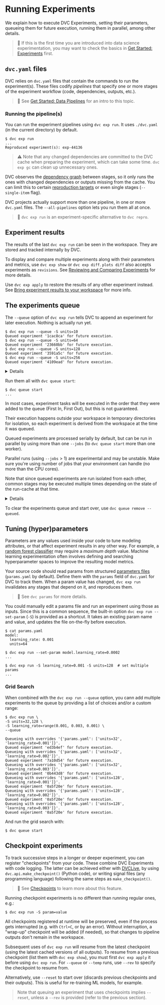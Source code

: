 # Running Experiments

We explain how to execute DVC Experiments, setting their parameters, queueing
them for future execution, running them in parallel, among other details.

> 📖 If this is the first time you are introduced into data science
> experimentation, you may want to check the basics in
> [Get Started: Experiments](/doc/start/experiments/) first.

## `dvc.yaml` files

DVC relies on `dvc.yaml` files that contain the commands to run the
experiment(s). These files codify _pipelines_ that specify one or more
<abbr>stages</abbr> of the experiment workflow (code, <abbr>dependencies</abbr>,
<abbr>outputs</abbr>, etc.).

> 📖 See [Get Started: Data Pipelines](/doc/start/data-pipelines) for an intro
> to this topic.

### Running the pipeline(s)

You can run the experiment <abbr>pipelines</abbr> using `dvc exp run`. It uses
`./dvc.yaml` (in the current directory) by default.

```dvc
$ dvc exp run
...
Reproduced experiment(s): exp-44136
```

> ⚠️ Note that any changed dependencies are committed to the DVC cache when
> preparing the experiment, which can take some time. `dvc exp gc` can clean up
> unnecessary ones.

DVC observes the [dependency graph] between stages, so it only runs the ones
with changed dependencies or outputs missing from the <abbr>cache</abbr>. You
can limit this to certain [reproduction targets] or even single stages
(`--single-item` flag).

<abbr>DVC projects</abbr> actually support more than one pipeline, in one or
more `dvc.yaml` files. The `--all-pipelines` option lets you run them all at
once.

> 📖 `dvc exp run` is an experiment-specific alternative to `dvc repro`.

[reproduction targets]: /doc/command-reference/repro#options
[dependency graph]: /doc/user-guide/data-pipelines/defining-pipelines

## Experiment results

The results of the last `dvc exp run` can be seen in the <abbr>workspace</abbr>.
They are stored and tracked internally by DVC.

To display and compare multiple experiments along with their
<abbr>parameters</abbr> and <abbr>metrics</abbr>, use `dvc exp show` or
`dvc exp diff`. `plots diff` also accepts experiments as `revisions`. See
[Reviewing and Comparing Experiments][reviewing] for more details.

Use `dvc exp apply` to restore the results of any other experiment instead. See
[Bring experiment results to your workspace][apply] for more info.

[reviewing]: /doc/user-guide/experiment-management/comparing-experiments
[apply]:
  /doc/user-guide/experiment-management/persisting-experiments#bring-experiment-results-to-your-workspace

## The experiments queue

The `--queue` option of `dvc exp run` tells DVC to append an experiment for
later execution. Nothing is actually run yet.

```dvc
$ dvc exp run --queue -S units=10
Queued experiment '1cac8ca' for future execution.
$ dvc exp run --queue -S units=64
Queued experiment '23660bb' for future execution.
$ dvc exp run --queue -S units=128
Queued experiment '3591a5c' for future execution.
$ dvc exp run --queue -S units=256
Queued experiment '4109ead' for future execution.
```

<details>

### How are experiments queued?

Queued experiments are managed using [dvc-task] and [Celery].

[dvc-task]: https://github.com/iterative/dvc-task
[celery]: https://docs.celeryq.dev/en/stable/index.html

</details>

Run them all with `dvc queue start`:

```dvc
$ dvc queue start
...
```

<admon type="info">

In most cases, experiment tasks will be executed in the order that they were
added to the queue (First In, First Out), but this is not guaranteed.

</admon>

Their execution happens outside your <abbr>workspace</abbr> in temporary
directories for isolation, so each experiment is derived from the workspace at
the time it was queued.

Queued experiments are processed serially by default, but can be run in parallel
by using more than one `--jobs` (to `dvc queue start` more than one worker).

<admon type="warn">

Parallel runs (using `--jobs` > 1) are experimental and may be unstable. Make
sure you're using number of jobs that your environment can handle (no more than
the CPU cores).

Note that since queued experiments are run isolated from each other, common
stages may be executed multiple times depending on the state of the
<abbr>run-cache</abbr> at that time.

</admon>

<details>

### How are experiments isolated?

DVC creates a copy of the experiment's original workspace in `.dvc/tmp/exps/`
and runs it there. All workspaces share the single project <abbr>cache</abbr>,
however.

💡 To isolate any experiment (without queuing it), you can use the `--temp`
flag. This allows you to continue working while a long experiment runs, e.g.:

```dvc
$ nohup dvc exp run --temp &
[1] 30473
nohup: ignoring input and appending output to 'nohup.out'
```

Note that Git-ignored files/dirs are excluded from queued/temp runs to avoid
committing unwanted files into Git (e.g. once successful experiments are
[persisted]). To include untracked files, stage them with `git add` first
(before `dvc exp run`) and `git reset` them afterwards.

[persisted]: /doc/user-guide/experiment-management/persisting-experiments

</details>

<admon type="tip">

To clear the experiments queue and start over, use `dvc queue remove --queued`.

</admon>

## Tuning (hyper)parameters

Parameters are any values used inside your code to tune modeling attributes, or
that affect experiment results in any other way. For example, a [random forest
classifier] may require a _maximum depth_ value. Machine learning
experimentation often involves defining and searching hyperparameter spaces to
improve the resulting model metrics.

Your source code should read params from structured [parameters files]
(`params.yaml` by default). Define them with the `params` field of `dvc.yaml`
for DVC to track them. When a param value has changed, `dvc exp run` invalidates
any stages that depend on it, and reproduces them.

> 📖 See `dvc params` for more details.

You could manually edit a params file and run an experiment using those as
inputs. Since this is a common sequence, the built-in option
`dvc exp run --set-param` (`-S`) is provided as a shortcut. It takes an existing
param name and value, and updates the file on-the-fly before execution.

```dvc
$ cat params.yaml
model:
  learning_rate: 0.001
  units=64

$ dvc exp run --set-param model.learning_rate=0.0002
...

$ dvc exp run -S learning_rate=0.001 -S units=128  # set multiple params
...
```

### Grid Search

When combined with the `dvc exp run --queue` option, you cann add multiple
experiments to the queue by providing a list of choices and/or a custom range:

```dvc
$ dvc exp run \
-S units=32,128 \
-S learning_rate=range(0.001, 0.003, 0.001) \
--queue

Queueing with overrides '{'params.yaml': ['units=32', 'learning_rate=0.001']}'.
Queued experiment 'ed3b4ef' for future execution.
Queueing with overrides '{'params.yaml': ['units=32', 'learning_rate=0.002']}'.
Queued experiment '7a10d54' for future execution.
Queueing with overrides '{'params.yaml': ['units=32', 'learning_rate=0.003']}'.
Queued experiment '0b443d8' for future execution.
Queueing with overrides '{'params.yaml': ['units=128', 'learning_rate=0.001']}'.
Queued experiment '0a5f20e' for future execution.
Queueing with overrides '{'params.yaml': ['units=128', 'learning_rate=0.002']}'.
Queued experiment '0a5f20e' for future execution.
Queueing with overrides '{'params.yaml': ['units=128', 'learning_rate=0.003']}'.
Queued experiment '0a5f20e' for future execution.
```

And run the grid search with:

```dvc
$ dvc queue start
```

[random forest classifier]:
  https://medium.com/all-things-ai/in-depth-parameter-tuning-for-random-forest-d67bb7e920d
[parameters files]:
  /doc/user-guide/project-structure/dvcyaml-files#parameters-files

## Checkpoint experiments

To track successive steps in a longer or deeper <abbr>experiment</abbr>, you can
register "checkpoints" from your code. These combine DVC Experiments with code
logging. The latter can be achieved either with [DVCLive](/doc/dvclive), by
using `dvc.api.make_checkpoint()` (Python code), or writing signal files (any
programming language) following the same steps as `make_checkpoint()`.

> 📖 See [Checkpoints](/doc/user-guide/experiment-management/checkpoints) to
> learn more about this feature.

Running checkpoint experiments is no different than running regular ones, e.g.:

```dvc
$ dvc exp run -S param=value
```

All checkpoints registered at runtime will be preserved, even if the process
gets interrupted (e.g. with `Ctrl+C`, or by an error). Without interruption, a
"wrap-up" checkpoint will be added (if needed), so that changes to pipeline
outputs don't remain in the workspace.

Subsequent uses of `dvc exp run` will resume from the latest checkpoint (using
the latest cached versions of all outputs). To resume from a previous checkpoint
(list them with `dvc exp show`), you must first `dvc exp apply` it before using
`dvc exp run`. For `--queue` or `--temp` runs, use `--rev` to specify the
checkpoint to resume from.

Alternatively, use `--reset` to start over (discards previous checkpoints and
their outputs). This is useful for re-training ML models, for example.

> Note that queuing an experiment that uses checkpoints implies `--reset`,
> unless a `--rev` is provided (refer to the previous section).
